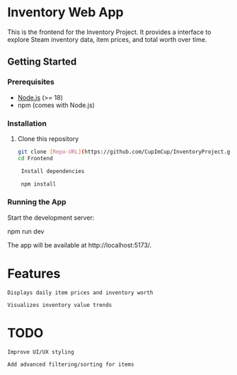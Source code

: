 # Inventory Web App

This is the frontend for the Inventory Project. It provides a interface to explore Steam inventory data, item prices, and total worth over time.

## Getting Started

### Prerequisites
- [Node.js](https://nodejs.org/) (>= 18)
- npm (comes with Node.js)

### Installation
1. Clone this repository
   ```bash
   git clone [Repo-URL](https://github.com/CupImCup/InventoryProject.git)
   cd Frontend

    Install dependencies

    npm install

### Running the App

Start the development server:

npm run dev

The app will be available at http://localhost:5173/.

# Features

    Displays daily item prices and inventory worth

    Visualizes inventory value trends

# TODO

    Improve UI/UX styling

    Add advanced filtering/sorting for items
